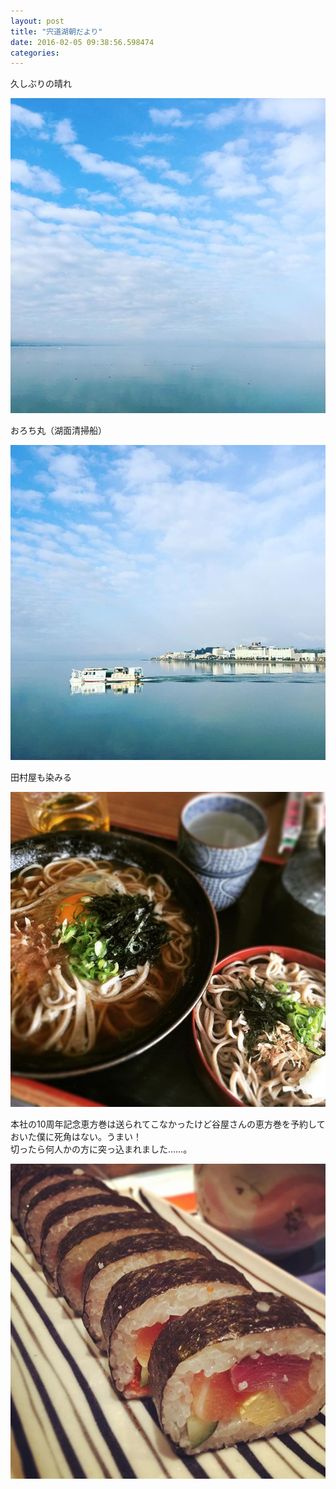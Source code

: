 ```yaml
---
layout: post
title: "宍道湖朝だより"
date: 2016-02-05 09:38:56.598474
categories: 
---
```


久しぶりの晴れ

![久しぶりの](/assets/images/201602/10387867_1756501547906475_1422250663_n.jpg)

おろち丸（湖面清掃船）

![おろち丸](/assets/images/201602/12534159_1955261771366080_2079557619_n.jpg)

田村屋も染みる

![田村屋も染みる](/assets/images/201602/12479478_1272721009409931_1622527291_n.jpg)

本社の10周年記念恵方巻は送られてこなかったけど谷屋さんの恵方巻を予約しておいた僕に死角はない。うまい！  
切ったら何人かの方に突っ込まれました……。

![恵方巻](/assets/images/201602/12558913_1395811977386838_1955596652_n.jpg)


